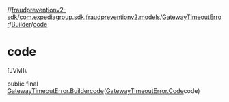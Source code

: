 //[fraudpreventionv2-sdk](../../../../index.md)/[com.expediagroup.sdk.fraudpreventionv2.models](../../index.md)/[GatewayTimeoutError](../index.md)/[Builder](index.md)/[code](code.md)

# code

[JVM]\

public final [GatewayTimeoutError.Builder](index.md)[code](code.md)([GatewayTimeoutError.Code](../-code/index.md)code)
